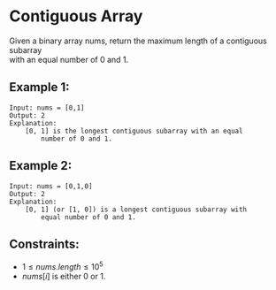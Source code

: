 # Contiguous Array

Given a binary array nums, return the maximum length of a contiguous subarray  
with an equal number of 0 and 1.

 

## Example 1:

    Input: nums = [0,1]
    Output: 2
    Explanation: 
        [0, 1] is the longest contiguous subarray with an equal 
            number of 0 and 1.

## Example 2:

    Input: nums = [0,1,0]
    Output: 2
    Explanation: 
        [0, 1] (or [1, 0]) is a longest contiguous subarray with 
            equal number of 0 and 1.

 

## Constraints:

* $1 \le nums.length \le 10^5$
* $nums[i]$ is either 0 or 1.

